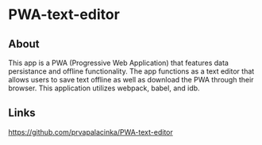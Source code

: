 # PWA-text-editor

## About
This app is a PWA (Progressive Web Application) that features data persistance and offline functionality. The app functions as a text editor that allows users to save text offline as well as download the PWA through their browser. This application utilizes webpack, babel, and idb. 

## Links

https://github.com/prvapalacinka/PWA-text-editor

